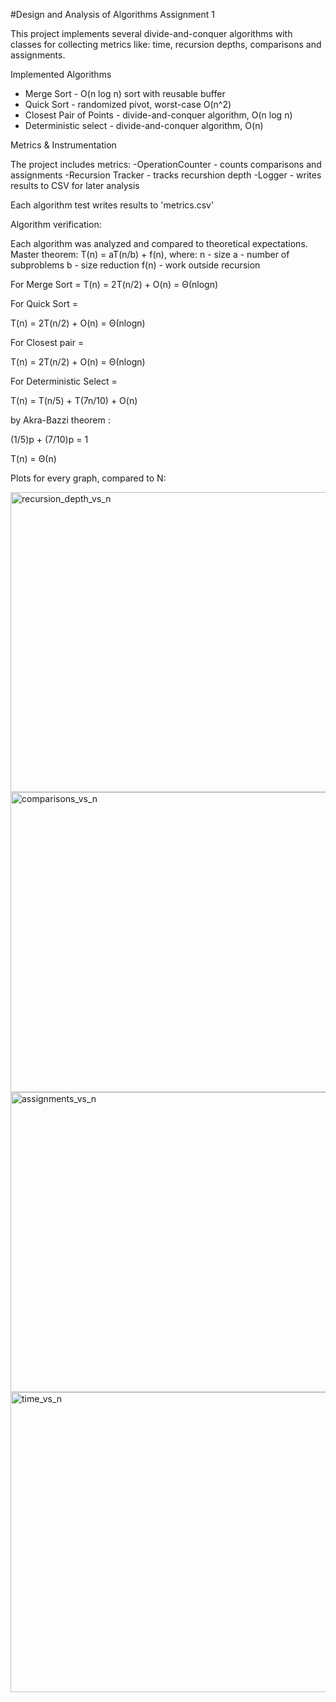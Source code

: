 #Design and Analysis of Algorithms Assignment 1

This project implements several divide-and-conquer algorithms with classes for collecting metrics like: time, recursion depths, comparisons and assignments.


Implemented Algorithms

- Merge Sort - O(n log n) sort with reusable buffer
- Quick Sort - randomized pivot, worst-case O(n^2)
- Closest Pair of Points - divide-and-conquer algorithm, O(n log n)
- Deterministic select - divide-and-conquer algorithm, O(n)


Metrics & Instrumentation

The project includes metrics:
-OperationCounter - counts comparisons and assignments
-Recursion Tracker - tracks recurshion depth
-Logger - writes results to CSV for later analysis

Each algorithm test writes results to 'metrics.csv'

Algorithm verification:

Each algorithm was analyzed and compared to theoretical expectations.
Master theorem:
T(n) = aT(n/b) + f(n),
where:
n - size
a - number of subproblems
b - size reduction
f(n) - work outside recursion

For Merge Sort = 
T(n) = 2T(n/2) + O(n) = Θ(nlogn)

For Quick Sort = 

T(n) = 2T(n/2) + O(n) = Θ(nlogn)

For Closest pair = 

T(n) = 2T(n/2) + O(n) = Θ(nlogn)

For Deterministic Select = 

T(n) = T(n/5) + T(7n/10) + O(n)

by Akra-Bazzi theorem : 

(1/5)p + (7/10)p = 1

T(n) = Θ(n)

Plots for every graph, compared to N:


<img width="640" height="480" alt="recursion_depth_vs_n" src="https://github.com/user-attachments/assets/1eeb8479-db2d-4a12-a1ab-9f92449df68a" />
<img width="640" height="480" alt="comparisons_vs_n" src="https://github.com/user-attachments/assets/395c1bd6-5f31-4ad6-b7d2-8d4a3dceee3f" />
<img width="640" height="480" alt="assignments_vs_n" src="https://github.com/user-attachments/assets/5a0148d8-469c-4f88-b14c-fdda409e323b" />

<img width="640" height="480" alt="time_vs_n" src="https://github.com/user-attachments/assets/5bacd990-7fce-429f-beb6-a08d2af2d0f2" />
